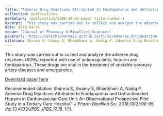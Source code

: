 ```yaml
---
title: "Adverse Drug Reactions Attributed to Fondaparinux and Unfractionated Heparin in Cardiovascular Care Unit: An Observational Prospective Pilot Study in a Tertiary Care Hospital"
collection: publications
permalink: /publication/2009-10-01-paper-title-number-1
excerpt: 'This study was carried out to collect and analyze the adverse drug reactions (ADRs) reported with use of anticoagulants, heparin and fondaparinux. These drugs are vital in the treatment of unstable coronary artery diseases and emergencies.'
date: 2018-04-01
venue: 'Journal of Pharmacy & Bioallied Sciences'
paperurl: 'http://sahithisharma27.github.io/files/Adverse_DrugReaction.pdf'
citation: Sharma S, Swamy S, Bhambhani A, Nadig P. Adverse Drug Reactions Attributed to Fondaparinux and Unfractionated Heparin in Cardiovascular Care Unit: An Observational Prospective Pilot Study in a Tertiary Care Hospital." <i>J Pharm Bioallied Sci. 2018;10(2):90-95. doi:10.4103/JPBS.JPBS_17_18</i>. 1(1).
---
```

This study was carried out to collect and analyze the adverse drug reactions (ADRs) reported with use of anticoagulants, heparin and fondaparinux. These drugs are vital in the treatment of unstable coronary artery diseases and emergencies.

[Download paper here](http://sahithisharma27.github.io/files/Adverse_DrugReaction.pdf)

Recommended citation: Sharma S, Swamy S, Bhambhani A, Nadig P. Adverse Drug Reactions Attributed to Fondaparinux and Unfractionated Heparin in Cardiovascular Care Unit: An Observational Prospective Pilot Study in a Tertiary Care Hospital." <i>J Pharm Bioallied Sci. 2018;10(2):90-95. doi:10.4103/JPBS.JPBS_17_18</i>. 1(1).
